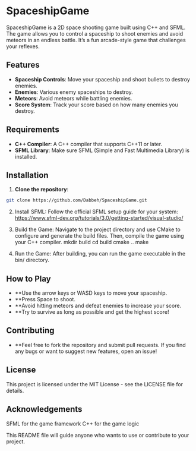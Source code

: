 # SpaceshipGame

SpaceshipGame is a 2D space shooting game built using C++ and SFML. The game allows you to control a spaceship to shoot enemies and avoid meteors in an endless battle. It’s a fun arcade-style game that challenges your reflexes.

## Features
- **Spaceship Controls**: Move your spaceship and shoot bullets to destroy enemies.
- **Enemies**: Various enemy spaceships to destroy.
- **Meteors**: Avoid meteors while battling enemies.
- **Score System**: Track your score based on how many enemies you destroy.

## Requirements
- **C++ Compiler**: A C++ compiler that supports C++11 or later.
- **SFML Library**: Make sure SFML (Simple and Fast Multimedia Library) is installed.

## Installation

1. **Clone the repository**:

```bash
git clone https://github.com/Dabbeh/SpaceshipGame.git
```
2. Install SFML: Follow the official SFML setup guide for your system: https://www.sfml-dev.org/tutorials/3.0/getting-started/visual-studio/

3. Build the Game: Navigate to the project directory and use CMake to configure and generate the build files. Then, compile the game using your C++ compiler.
mkdir build
cd build
cmake ..
make

4. Run the Game: After building, you can run the game executable in the bin/ directory.

## How to Play
- **Use the arrow keys or WASD keys to move your spaceship.
- **Press Space to shoot.
- **Avoid hitting meteors and defeat enemies to increase your score.
- **Try to survive as long as possible and get the highest score!

## Contributing
- **Feel free to fork the repository and submit pull requests. If you find any bugs or want to suggest new features, open an issue!

## License
This project is licensed under the MIT License - see the LICENSE file for details.

## Acknowledgements
SFML for the game framework
C++ for the game logic


This README file will guide anyone who wants to use or contribute to your project.
